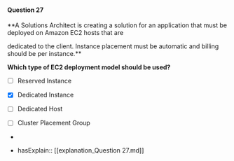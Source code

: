 #### Question  27

**A Solutions Architect is creating a solution for an application that must be deployed on Amazon EC2 hosts that are

dedicated to the client. Instance placement must be automatic and billing should be per instance.**

**Which type of EC2 deployment model should be used?**

- [ ] Reserved Instance

- [x] Dedicated Instance

- [ ] Dedicated Host

- [ ] Cluster Placement Group

*

- hasExplain:: [[explanation_Question  27.md]]

